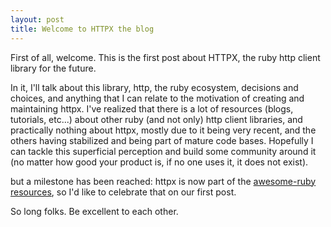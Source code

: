 ```yaml
---
layout: post
title: Welcome to HTTPX the blog
---
```


First of all, welcome. This is the first post about HTTPX, the ruby http client library for the future.

In it, I'll talk about this library, http, the ruby ecosystem, decisions and choices, and anything that I can relate to the motivation of creating and maintaining httpx. I've realized that there is a lot of resources (blogs, tutorials, etc...) about other ruby (and not only) http client libraries, and practically nothing about httpx, mostly due to it being very recent, and the others having stabilized and being part of mature code bases. Hopefully I can tackle this superficial perception and build some community around it (no matter how good your product is, if no one uses it, it does not exist).

but a milestone has been reached: httpx is now part of the [awesome-ruby resources](https://github.com/markets/awesome-ruby#http-clients-and-tools), so I'd like to celebrate that on our first post.


So long folks. Be excellent to each other.

